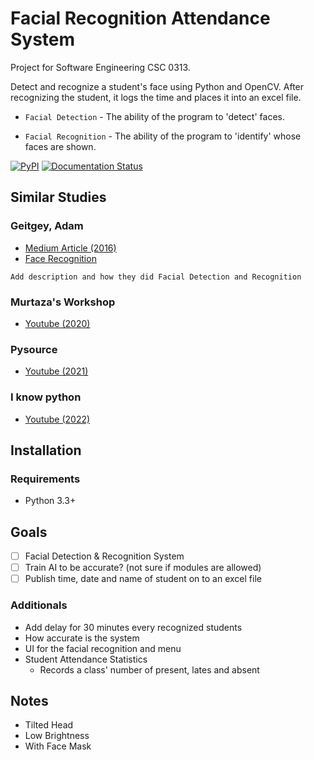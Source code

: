 # Facial Recognition Attendance System
Project for Software Engineering CSC 0313.

Detect and recognize a student's face using Python and OpenCV. After recognizing the student, it logs the time and places it into an excel file.

- `Facial Detection` - The ability of the program to 'detect' faces.

- `Facial Recognition` - The ability of the program to 'identify' whose faces are shown.

[![PyPI](https://img.shields.io/pypi/v/face_recognition.svg)](https://pypi.python.org/pypi/face_recognition)
[![Documentation Status](https://readthedocs.org/projects/face-recognition/badge/?version=latest)](http://face-recognition.readthedocs.io/en/latest/?badge=latest)

## Similar Studies
### Geitgey, Adam 
- [Medium Article (2016)](https://medium.com/@ageitgey/machine-learning-is-fun-part-4-modern-face-recognition-with-deep-learning-c3cffc121d78)
- [Face Recognition](https://github.com/ageitgey/face_recognition)

`Add description and how they did Facial Detection and Recognition`

### Murtaza's Workshop
- [Youtube (2020)](https://www.youtube.com/watch?v=sz25xxF_AVE)

### Pysource
- [Youtube (2021)](https://www.youtube.com/watch?v=5yPeKQzCPdI)

### I know python
- [Youtube (2022)](https://www.youtube.com/watch?v=A6464U4bPPQ)

## Installation
### Requirements
- Python 3.3+

## Goals
- [ ] Facial Detection & Recognition System
- [ ] Train AI to be accurate? (not sure if modules are allowed)
- [ ] Publish time, date and name of student on to an excel file 

### Additionals
- Add delay for 30 minutes every recognized students
- How accurate is the system
-  UI for the facial recognition and menu 
-  Student Attendance Statistics
   - Records a class' number of present, lates and absent

## Notes
- Tilted Head
- Low Brightness
- With Face Mask